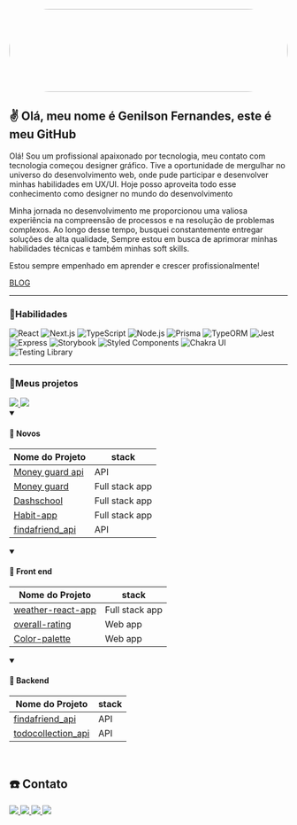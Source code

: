 
 <img
  style="width: 100%;height: 150px; display: inline-block;border-radius: 73px;"
  src="https://media.tenor.com/FDDaryOYNp0AAAAd/retro-city.gif" />
  

<h2>✌️ Olá, meu nome é Genilson Fernandes, este é meu GitHub</h2>


<p>
 Olá! Sou um profissional apaixonado por tecnologia, meu contato com tecnologia começou  designer gráfico. Tive a oportunidade de mergulhar no universo do desenvolvimento web, onde pude participar e desenvolver minhas habilidades em UX/UI. Hoje posso aproveita todo esse conhecimento como designer no mundo do desenvolvimento
</p>
<p>
 Minha jornada no desenvolvimento me proporcionou uma valiosa experiência na compreensão de processos e na resolução de problemas complexos. Ao longo desse tempo, busquei constantemente entregar soluções de alta qualidade, Sempre estou em busca de aprimorar minhas habilidades técnicas e também minhas soft skills.
</p>
<p>
Estou sempre empenhado em aprender e crescer profissionalmente!
</p>

<a href="https://dev.to/" >
BLOG
 
</a>
<hr />
<div>
 <h3>📌Habilidades </h3>
  <img src="https://img.shields.io/badge/React-20232A?style=for-the-badge&logo=react&logoColor=61DAFB" alt="React">
  <img src="https://img.shields.io/badge/Next.js-000000?style=for-the-badge&logo=next-dot-js&logoColor=white" alt="Next.js">
  <img src="https://img.shields.io/badge/TypeScript-007ACC?style=for-the-badge&logo=typescript&logoColor=white" alt="TypeScript">
  <img src="https://img.shields.io/badge/Node.js-43853D?style=for-the-badge&logo=node-dot-js&logoColor=white" alt="Node.js">
  <img src="https://img.shields.io/badge/Prisma-1B222D?style=for-the-badge&logo=prisma&logoColor=white" alt="Prisma">
  <img src="https://img.shields.io/badge/TypeORM-FE0902?style=for-the-badge&logo=typeorm&logoColor=white" alt="TypeORM">
  <img src="https://img.shields.io/badge/Jest-C21325?style=for-the-badge&logo=jest&logoColor=white" alt="Jest">
  <img src="https://img.shields.io/badge/Express-000000?style=for-the-badge&logo=express&logoColor=white" alt="Express">
  <img src="https://img.shields.io/badge/Storybook-FF4785?style=for-the-badge&logo=storybook&logoColor=white" alt="Storybook">
  <img src="https://img.shields.io/badge/Styled_Components-DB7093?style=for-the-badge&logo=styled-components&logoColor=white" alt="Styled Components">
  <img src="https://img.shields.io/badge/Chakra_UI-319795?style=for-the-badge&logo=chakra-ui&logoColor=white" alt="Chakra UI">
  <img src="https://img.shields.io/badge/Testing_Library-E33332?style=for-the-badge&logo=testing-library&logoColor=white" alt="Testing Library">
</div>
  
  <hr />
  <h3>📌Meus projetos </h3>

  <a href="https://github.com/geniilsonfernandes/moneyguard"> 
  <img src="https://res.cloudinary.com/dbpayojb3/image/upload/c_pad,b_auto:predominant,fl_preserve_transparency/v1702331389/money_banner_sspgbq.jpg?_s=public-apps" />
  </a>
  <a href="https://github.com/geniilsonfernandes/use-pagination"> 
   <img src="https://res.cloudinary.com/dbpayojb3/image/upload/v1709052584/banner_jpgyds.png" />
  </a>
 
 <details open>
   <summary><h4>🚩 Novos </h4></summary>
  
  | Nome do Projeto | stack |
  |------|-------|
  | [Money guard api](https://github.com/geniilsonfernandes/moneyguard-api) | API
  | [Money guard](https://github.com/geniilsonfernandes/moneyguard) | Full stack app
  | [Dashschool](https://github.com/geniilsonfernandes/dashschool) | Full stack app
  | [Habit-app](https://github.com/geniilsonfernandes/habbit-app) | Full stack app
  | [findafriend_api](https://github.com/geniilsonfernandes/findafriend_api) | API
  
</details> 

<details open>
  <summary><h4>🚩 Front end</h4></summary>
  
  | Nome do Projeto | stack |
  |------|-------|
  | [weather-react-app](https://github.com/geniilsonfernandes/weather-react-app) | Full stack app
  | [overall-rating](https://github.com/geniilsonfernandes/overall-rating) | Web app
  | [Color-palette](https://github.com/geniilsonfernandes/color-palette) |  Web app

  
</details> 


 <details open>
  <summary><h4>🚩 Backend </h4></summary>

   
  | Nome do Projeto | stack |
  |------|-------|
  | [findafriend_api](https://github.com/geniilsonfernandes/findafriend_api) |API
  | [todocollection_api](https://github.com/geniilsonfernandes/todocollection_api) | API
  
</details> 
  
 <br />
 
  <h2>☎️ Contato </h2>
<div style="display: inline;">
  <a href="https://www.instagram.com/geecods/" target="_blank">
    <img
    src="https://img.shields.io/badge/-Instagram-%23E4405F?style=for-the-badge&logo=instagram&logoColor=white"
    target="_blank">
  </a>
  <a href="mailto:geniilsonfernandes@gmail.com">
    <img
    src="https://img.shields.io/badge/-Gmail-%23333?style=for-the-badge&logo=gmail&logoColor=white"
    target="_blank">
  </a>
  <a href="https://www.linkedin.com/in/genilson-fernandes/" target="_blank">
    <img
    src="https://img.shields.io/badge/-LinkedIn-%230077B5?style=for-the-badge&logo=linkedin&logoColor=white"
    target="_blank">
  </a>
  <a href="https://api.whatsapp.com/send?phone=5522996021627" target="_blank">
    <img
    src="https://img.shields.io/badge/-WhatsApp-%25D366?style=for-the-badge&logo=whatsapp&logoColor=white"
    target="_blank">
  </a>
</div>

  
  
